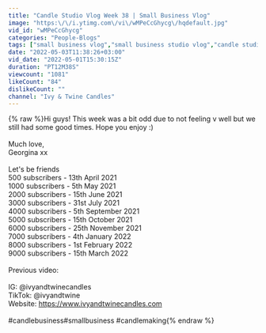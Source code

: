 ```yaml
---
title: "Candle Studio Vlog Week 38 | Small Business Vlog"
image: "https:\/\/i.ytimg.com\/vi\/wMPeCcGhycg\/hqdefault.jpg"
vid_id: "wMPeCcGhycg"
categories: "People-Blogs"
tags: ["small business vlog","small business studio vlog","candle studio vlog"]
date: "2022-05-03T11:38:26+03:00"
vid_date: "2022-05-01T15:30:15Z"
duration: "PT12M38S"
viewcount: "1081"
likeCount: "84"
dislikeCount: ""
channel: "Ivy & Twine Candles"
---
```

{% raw %}Hi guys! This week was a bit odd due to not feeling v well but we still had some good times. Hope you enjoy :)<br /><br />Much love, <br />Georgina xx<br /><br />Let's be friends<br />500 subscribers - 13th April 2021<br />1000 subscribers - 5th May 2021<br />2000 subscribers - 15th June 2021<br />3000 subscribers - 31st July 2021<br />4000 subscribers - 5th September 2021<br />5000 subscribers - 15th October 2021<br />6000 subscribers - 25th November 2021<br />7000 subscribers - 4th January 2022<br />8000 subscribers - 1st February 2022 <br />9000 subscribers - 15th March 2022<br /><br />Previous video:<br /><br />IG: @ivyandtwinecandles<br />TikTok: @ivyandtwine<br />Website: <a rel="nofollow" target="blank" href="https://www.ivyandtwinecandles.com​">https://www.ivyandtwinecandles.com​</a><br /><br />#candlebusiness​ #smallbusiness​ #candlemaking{% endraw %}
